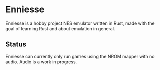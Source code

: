 # Enniesse

Enniesse is a hobby project NES emulator written in Rust, made with the goal of learning Rust and about emulation in general.

## Status
Enniesse can currently only run games using the NROM mapper with no audio. Audio is a work in progress.